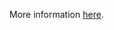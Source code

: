 More information [here](https://docs.prismacloud.io/en/enterprise-edition/policy-reference/aws-policies/aws-iam-policies/bc-aws-288).
